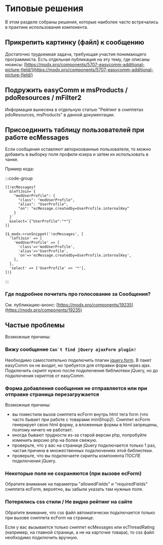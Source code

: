 # Типовые решения

В этом разделе собраны решения, которые наиболее часто встречались в практике использования компонента.

## Прикрепить картинку (файл) к сообщению

Достаточно трудоемкая задача, требующая участия понимающего программиста.
Есть отдельная публикация на эту тему, где описаны нюансы: [https://modx.pro/components/5707-easycomm-additional-picture-field/](https://modx.pro/components/5707-easycomm-additional-picture-field/)

## Подружить easyComm и msProducts / pdoResources / mFilter2

Информация вынесена в отдельную статью "Рейтинг в сниппетах pdoResources, msProducts" в данной документации.

## Присоединить таблицу пользователей при работе ecMessages

Если сообщения оставляют авторизованные пользователи, то можно добавить в выборку поля профиля юзера и затем их использовать в чанке.

Пример кода:

:::code-group

```modx
[[!ecMessages?
  &leftJoin=`{
    "modUserProfile": {
      "class": "modUserProfile",
      "alias": "UserProfile",
      "on": "ecMessage.createdby=UserProfile.internalKey"
    }
  }`
  &select=`{"UserProfile":"*"}`
]]
```

```fenom
{$_modx->runSnippet('!ecMessages', [
  'leftJoin' => [
    'modUserProfile' => [
      'class'=>'modUserProfile',
      'alias'=>'UserProfile',
      'on'=>'ecMessage.createdby=UserProfile.internalKey',
    ],
  ],
  'select' => ['UserProfile' => '*'],
])}
```

:::

### Где подробнее почитать про голосование за Сообщения?

См. публикацию-анонс: [https://modx.pro/components/19235](https://modx.pro/components/19235)

## Частые проблемы

Возможные причины:

### Вижу сообщение ``Can`t find jQuery ajaxForm plugin!``

Необходимо самостоятельно подключить плагин [jquery.form](http://malsup.com/jquery/form/). В пакет easyComm он не входит, но требуется для отправки форм через ajax. Подключить скрипт нужно после подключения библиотеки jQuery, но до подключения скриптов от easyComm.

### Форма добавления сообщения не отправляется или при отправке страница перезагружается

Возможные причины:

- вы поместили вызов сниппета ecForm внутрь html тега form (что часто бывает при работе с товарами miniShop2). Сниппет ecForm генерирует свою html форму, а вложенные формы в html запрещены, поэтому ничего не работает.
- иногда бывают трудности из-за старой версии php, попробуйте изменить версию php на более свежую.
- проверьте, что у вас на странице jQuery подключается только 1 раз, частая причина в множественных подключениях этой библиотеки.
- проверьте, что вы подключаете скрипты компонента ПОСЛЕ подключения jQuery.

### Некоторые поля не сохраняются (при вызове ecForm)

Обратите внимание на параметры "allowedFields" и "requiredFields" сниппета ecForm, вероятно, вы забыли указать там нужные поля.

### Потерялись css стили / Не видно рейтинг на сайте

Обратите внимание, что css файл автоматически подключается только при вызове сниппета ecForm на странице.

Если у вас вызывается только сниппет ecMessages или ecThreadRating (например, на главной странице, а не на карточке товара), то css файл необходимо подключить вручную.
